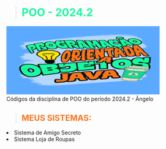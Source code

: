 ># <span style="color: #1AF9A0"> POO - 2024.2 </span>

<div> <img style="width:400px" src="img/poo25.png" alt="#"> </div>
Códigos da disciplina de POO do período 2024.2 - Ângelo

><h2> <span style="color: #F9751A"> MEUS SISTEMAS: </span></h2>

<div>
    <li>
        Sistema de Amigo Secreto
    </li>
    <li>
        Sistema Loja de Roupas
    </li>
</div>

